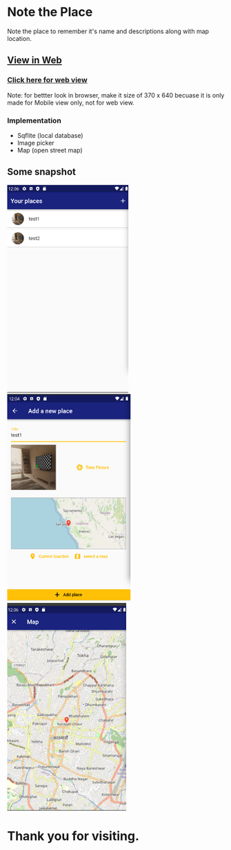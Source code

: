 # Note the Place

Note the place to remember it's name and descriptions along with map location.

## [View in Web](https://subash9860.github.io/Note-the-place-app/)

### [Click here for web view](https://subash9860.github.io/Note-the-place-app/)
 Note: for bettter look in browser, make it size of 370 x 640 becuase it is only made for Mobile view only, not for web view.

### Implementation
- Sqflite (local database)
- Image picker
- Map (open street map)

## Some snapshot

<img height="480px" src="assets/1.png"> <img height="480px" src="assets/2.png"><img height="480px" src="assets/3.png">
 
# Thank you for visiting.
